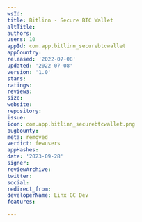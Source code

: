 ```yaml
---
wsId: 
title: Bitlinn - Secure BTC Wallet
altTitle: 
authors: 
users: 10
appId: com.app.bitlinn_securebtcwallet
appCountry: 
released: '2022-07-08'
updated: '2022-07-08'
version: '1.0'
stars: 
ratings: 
reviews: 
size: 
website: 
repository: 
issue: 
icon: com.app.bitlinn_securebtcwallet.png
bugbounty: 
meta: removed
verdict: fewusers
appHashes: 
date: '2023-09-28'
signer: 
reviewArchive: 
twitter: 
social: 
redirect_from: 
developerName: Linx GC Dev
features: 

---
```


